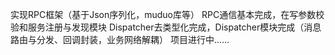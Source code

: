 实现RPC框架（基于Json序列化，muduo库等）
RPC通信基本完成，在写参数校验和服务注册与发现模块
Dispatcher去类型化完成，Dispatcher模块完成（消息路由与分发、回调封装，业务网络解耦）
项目进行中......